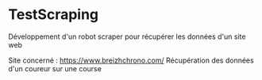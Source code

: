 # TestScraping
Développement d'un robot scraper pour récupérer les données d'un site web

Site concerné : https://www.breizhchrono.com/
Récupération des données d'un coureur sur une course
